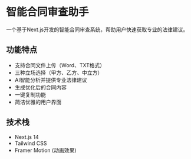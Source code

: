 # 智能合同审查助手

一个基于Next.js开发的智能合同审查系统，帮助用户快速获取专业的法律建议。

## 功能特点

- 支持合同文件上传（Word、TXT格式）
- 三种立场选择（甲方、乙方、中立方）
- AI智能分析并提供专业法律建议
- 生成优化后的合同内容
- 一键复制功能
- 简洁优雅的用户界面

## 技术栈

- Next.js 14
- Tailwind CSS
- Framer Motion (动画效果)
